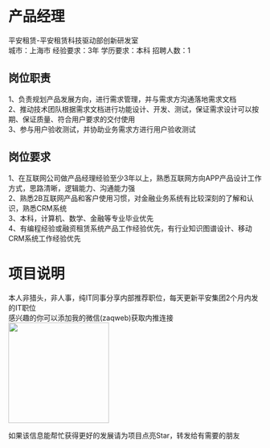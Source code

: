 # 产品经理
平安租赁-平安租赁科技驱动部创新研发室  
城市：上海市 经验要求：3年 学历要求：本科  招聘人数：1

## 岗位职责
1、负责规划产品发展方向，进行需求管理，并与需求方沟通落地需求文档			   
2、推动技术团队根据需求文档进行功能设计、开发、测试，保证需求设计可以按期、保证质量、符合用户要求的交付使用			   
3、参与用户验收测试，并协助业务需求方进行用户验收测试

## 岗位要求
1、在互联网公司做产品经理经验至少3年以上，熟悉互联网方向APP产品设计工作方式，思路清晰，逻辑能力、沟通能力强			   
2、熟悉2B互联网产品和客户使用习惯，对金融业务系统有比较深刻的了解和认识，熟悉CRM系统			   
3、本科，计算机、数学、金融等专业毕业优先			   
4、有编程经验或融资租赁系统产品工作经验优先，有行业知识图谱设计、移动CRM系统工作经验优先

# 项目说明

本人非猎头，非人事，纯IT同事分享内部推荐职位，每天更新平安集团2个月内发的IT职位  
感兴趣的你可以添加我的微信(zaqweb)获取内推连接  
<img src="https://github.com/zaqweb/PA-IT-JOBS/blob/master/WechatICode.jpeg"  height="200" width="200">

如果该信息能帮忙获得更好的发展请为项目点亮Star，转发给有需要的朋友





